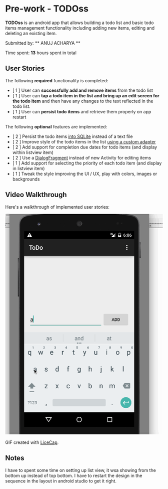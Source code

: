 # Pre-work - **TODOss**

**TODOss** is an android app that allows building a todo list and basic todo items management functionality including adding new items, editing and deleting an existing item.

Submitted by: ** ANUJ ACHARYA **

Time spent: **13** hours spent in total

## User Stories

The following **required** functionality is completed:

* [ 1 ] User can **successfully add and remove items** from the todo list
* [ 1 ] User can **tap a todo item in the list and bring up an edit screen for the todo item** and then have any changes to the text reflected in the todo list.
* [ 1 ] User can **persist todo items** and retrieve them properly on app restart

The following **optional** features are implemented:

* [ 2 ] Persist the todo items [into SQLite](http://guides.codepath.com/android/Persisting-Data-to-the-Device#sqlite) instead of a text file
* [ 2 ] Improve style of the todo items in the list [using a custom adapter](http://guides.codepath.com/android/Using-an-ArrayAdapter-with-ListView)
* [ 2 ] Add support for completion due dates for todo items (and display within listview item)
* [ 2 ] Use a [DialogFragment](http://guides.codepath.com/android/Using-DialogFragment) instead of new Activity for editing items
* [ 1 ] Add support for selecting the priority of each todo item (and display in listview item)
* [ 1 ] Tweak the style improving the UI / UX, play with colors, images or backgrounds

## Video Walkthrough 

Here's a walkthrough of implemented user stories:

![Video Walkthrough](recording.gif)

GIF created with [LiceCap](http://www.cockos.com/licecap/).

## Notes

I have to spent some time on setting up list view, it wsa showing from the bottom up instead of top bottom.
I have to restart the design in the sequence in the layout in android studio to get it right.